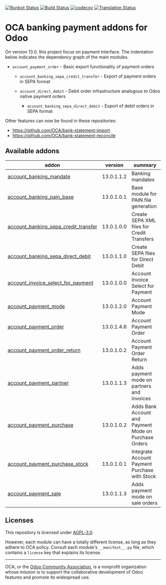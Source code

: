 [![Runbot Status](https://runbot.odoo-community.org/runbot/badge/flat/173/13.0.svg)](https://runbot.odoo-community.org/runbot/repo/github-com-oca-bank-payment-173)
[![Build Status](https://travis-ci.com/OCA/bank-payment.svg?branch=13.0)](https://travis-ci.com/OCA/bank-payment)
[![codecov](https://codecov.io/gh/OCA/bank-payment/branch/13.0/graph/badge.svg)](https://codecov.io/gh/OCA/bank-payment)
[![Translation Status](https://translation.odoo-community.org/widgets/bank-payment-13-0/-/svg-badge.svg)](https://translation.odoo-community.org/engage/bank-payment-13-0/?utm_source=widget)

<!-- /!\ do not modify above this line -->

# OCA banking payment addons for Odoo

On version 13.0, this project focus on payment interface.
The indentation below indicates the dependency graph of the main modules.

-  `account_payment_order` - Basic export functionality of payment orders

    - `account_banking_sepa_credit_transfer` - Export of payment orders in SEPA format

    - `account_direct_debit` - Debit order infrastructure analogous to Odoo native payment orders

        - `account_banking_sepa_direct_debit` - Export of debit orders in SEPA format

Other features can now be found in these repositories:

 * https://github.com/OCA/bank-statement-import
 * https://github.com/OCA/bank-statement-reconcile

<!-- /!\ do not modify below this line -->

<!-- prettier-ignore-start -->

[//]: # (addons)

Available addons
----------------
addon | version | summary
--- | --- | ---
[account_banking_mandate](account_banking_mandate/) | 13.0.1.1.2 | Banking mandates
[account_banking_pain_base](account_banking_pain_base/) | 13.0.1.0.1 | Base module for PAIN file generation
[account_banking_sepa_credit_transfer](account_banking_sepa_credit_transfer/) | 13.0.1.0.0 | Create SEPA XML files for Credit Transfers
[account_banking_sepa_direct_debit](account_banking_sepa_direct_debit/) | 13.0.1.1.0 | Create SEPA files for Direct Debit
[account_invoice_select_for_payment](account_invoice_select_for_payment/) | 13.0.1.0.0 | Account Invoice Select for Payment
[account_payment_mode](account_payment_mode/) | 13.0.1.2.0 | Account Payment Mode
[account_payment_order](account_payment_order/) | 13.0.1.4.6 | Account Payment Order
[account_payment_order_return](account_payment_order_return/) | 13.0.1.0.2 | Account Payment Order Return
[account_payment_partner](account_payment_partner/) | 13.0.1.1.3 | Adds payment mode on partners and invoices
[account_payment_purchase](account_payment_purchase/) | 13.0.1.0.2 | Adds Bank Account and Payment Mode on Purchase Orders
[account_payment_purchase_stock](account_payment_purchase_stock/) | 13.0.1.0.1 | Integrate Account Payment Purchase with Stock
[account_payment_sale](account_payment_sale/) | 13.0.1.1.3 | Adds payment mode on sale orders

[//]: # (end addons)

<!-- prettier-ignore-end -->

## Licenses

This repository is licensed under [AGPL-3.0](LICENSE).

However, each module can have a totally different license, as long as they adhere to OCA
policy. Consult each module's `__manifest__.py` file, which contains a `license` key
that explains its license.

----

OCA, or the [Odoo Community Association](http://odoo-community.org/), is a nonprofit
organization whose mission is to support the collaborative development of Odoo features
and promote its widespread use.
